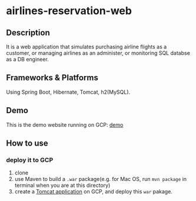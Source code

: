 # airlines-reservation-web 

## Description
It is a web application that simulates purchasing airline flights as a customer, or managing airlines as an administer, or monitoring SQL databse as a DB engineer.

## Frameworks & Platforms
Using Spring Boot, Hibernate, Tomcat, h2(MySQL).

## Demo
This is the demo website running on GCP: [demo](http://35.245.100.59/IntelAirlines/)

## How to use
### deploy it to GCP
1. clone
2. use Maven to build a `.war` package(e.g. for Mac OS, run `mvn package` in terminal when you are at this directory)
3. create a [Tomcat application](https://console.cloud.google.com/marketplace/details/click-to-deploy-images/tomcat) on GCP, and deploy this `war` pakage.

## 
